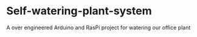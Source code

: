 # Self-watering-plant-system
A over engineered Arduino and RasPi project for watering our office plant
